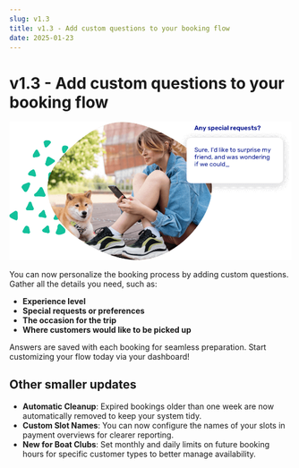 ```yaml
---
slug: v1.3
title: v1.3 - Add custom questions to your booking flow
date: 2025-01-23
---
```


# v1.3 - Add custom questions to your booking flow

![](./images/v1.3.special_request.png)

You can now personalize the booking process by adding custom questions. Gather all the details you need, such as:

- **Experience level** 
- **Special requests or preferences**
- **The occasion for the trip**
- **Where customers would like to be picked up**

Answers are saved with each booking for seamless preparation. Start customizing your flow today via your dashboard!

## Other smaller updates

- **Automatic Cleanup**: Expired bookings older than one week are now automatically removed to keep your system tidy.
- **Custom Slot Names**: You can now configure the names of your slots in payment overviews for clearer reporting.
- **New for Boat Clubs**: Set monthly and daily limits on future booking hours for specific customer types to better manage availability.

